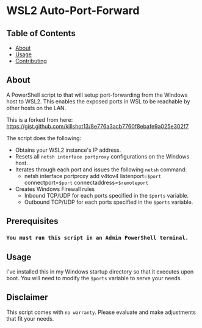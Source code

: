 # WSL2 Auto-Port-Forward

## Table of Contents

- [About](#about)
- [Usage](#usage)
- [Contributing](../CONTRIBUTING.md)

## About <a name = "about"></a>

A PowerShell script to that will setup port-forwarding from the Windows host to WSL2. 
This enables the exposed ports in WSL to be reachable by other hosts on the LAN.

This is a forked from here: https://gist.github.com/killshot13/8e776a3acb7760f8ebafe9a025e302f7

The script does the following:
 - Obtains your WSL2 instance's IP address.
 - Resets all `netsh interface portproxy` configurations on the Windows host.
 - Iterates through each port and issues the following `netsh` command: 
   - netsh interface portproxy add v4tov4 listenport=`$port` connectport=`$port` connectaddress=`$remoteport`
 - Creates Windows Firewall rules 
   - Inbound TCP/UDP for each ports specified in the `$ports` variable.
   - Outbound TCP/UDP for each ports specified in the `$ports` variable.

## Prerequisites
### ```You must run this script in an Admin PowerShell terminal.```

## Usage <a name = "usage"></a>
I've installed this in my Windows startup directory so that it executes upon boot.
You will need to modify the `$ports` variable to serve your needs. 

## Disclaimer <a name = "usage"></a>
This script comes with `no warranty`. Please evaluate and make adjustments that fit your needs. 
